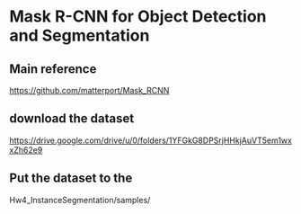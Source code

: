# Mask R-CNN for Object Detection and Segmentation

## Main reference
https://github.com/matterport/Mask_RCNN

## download the dataset
https://drive.google.com/drive/u/0/folders/1YFGkG8DPSrjHHkjAuVT5em1wxxZh62e9

## Put the dataset to the 
Hw4_InstanceSegmentation/samples/
